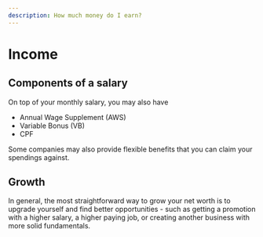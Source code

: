 ```yaml
---
description: How much money do I earn?
---
```


# Income

## Components of a salary

On top of your monthly salary, you may also have

* Annual Wage Supplement \(AWS\)
* Variable Bonus \(VB\)
* CPF

Some companies may also provide flexible benefits that you can claim your spendings against.

## Growth

In general, the most straightforward way to grow your net worth is to upgrade yourself and find better opportunities - such as getting a promotion with a higher salary, a higher paying job, or creating another business with more solid fundamentals.

